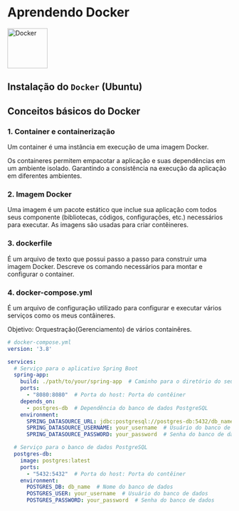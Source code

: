 # Aprendendo Docker 
<img height="90px" width="90px" 
    src="https://cdn.jsdelivr.net/gh/devicons/devicon/icons/docker/docker-original-wordmark.svg"
    alt="Docker"
/>

## Instalação do `Docker` (Ubuntu)

## Conceitos básicos do Docker

### 1. Container e containerização

Um container é uma instância em execução de uma imagem Docker.

Os containeres permitem empacotar a aplicação e suas dependências
em um ambiente isolado. Garantindo a consistência na execução
da aplicação em diferentes ambientes.

### 2. Imagem Docker

Uma imagem é um pacote estático que inclue sua aplicação com todos seus componente (bibliotecas, códigos, configurações, etc.) necessários para executar. As imagens são usadas para criar contêineres.

### 3. dockerfile

É um arquivo de texto que possui passo a passo para construir uma imagem Docker. Descreve os comando necessários para montar e configurar o container.

### 4. docker-compose.yml

É um arquivo de configuração utilizado para configurar e executar vários
serviços como os meus contâineres.

Objetivo: Orquestração(Gerenciamento) de vários containêres.

```yml
# docker-compose.yml
version: '3.8'

services:
  # Serviço para o aplicativo Spring Boot
  spring-app:
    build: ./path/to/your/spring-app  # Caminho para o diretório do seu aplicativo
    ports:
      - "8080:8080"  # Porta do host: Porta do contêiner
    depends_on:
      - postgres-db  # Dependência do banco de dados PostgreSQL
    environment:
      SPRING_DATASOURCE_URL: jdbc:postgresql://postgres-db:5432/db_name  # URL do banco de dados
      SPRING_DATASOURCE_USERNAME: your_username  # Usuário do banco de dados
      SPRING_DATASOURCE_PASSWORD: your_password  # Senha do banco de dados

  # Serviço para o banco de dados PostgreSQL
  postgres-db:
    image: postgres:latest
    ports:
      - "5432:5432"  # Porta do host: Porta do contêiner
    environment:
      POSTGRES_DB: db_name  # Nome do banco de dados
      POSTGRES_USER: your_username  # Usuário do banco de dados
      POSTGRES_PASSWORD: your_password  # Senha do banco de dados
```

